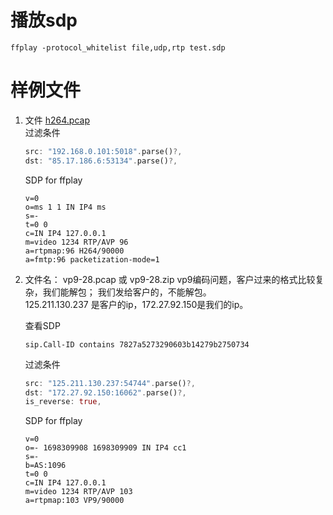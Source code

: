 # 播放sdp
```
ffplay -protocol_whitelist file,udp,rtp test.sdp
```

# 样例文件
1. 文件 [h264.pcap](https://github.com/saghul/sipp-scenarios/blob/master/h264.pcap)  
    过滤条件
    ```rust
    src: "192.168.0.101:5018".parse()?,
    dst: "85.17.186.6:53134".parse()?,
    ```  

    SDP for ffplay  
    ```
    v=0
    o=ms 1 1 IN IP4 ms
    s=-
    t=0 0
    c=IN IP4 127.0.0.1
    m=video 1234 RTP/AVP 96
    a=rtpmap:96 H264/90000
    a=fmtp:96 packetization-mode=1
    ```

2. 文件名： vp9-28.pcap 或 vp9-28.zip
vp9编码问题，客户过来的格式比较复杂，我们能解包； 我们发给客户的，不能解包。  
125.211.130.237 是客户的ip，172.27.92.150是我们的ip。  

    查看SDP  
    ```
    sip.Call-ID contains 7827a5273290603b14279b2750734
    ```  

    过滤条件
    ```rust
    src: "125.211.130.237:54744".parse()?,
    dst: "172.27.92.150:16062".parse()?,
    is_reverse: true,
    ```  

    SDP for ffplay  
    ```
    v=0
    o=- 1698309908 1698309909 IN IP4 cc1
    s=-
    b=AS:1096
    t=0 0
    c=IN IP4 127.0.0.1
    m=video 1234 RTP/AVP 103
    a=rtpmap:103 VP9/90000
    ```

